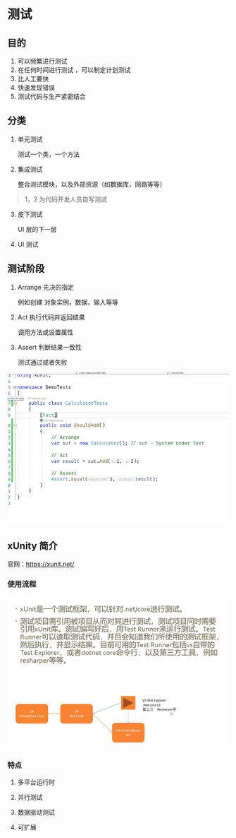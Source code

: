 # 测试

## 目的

1. 可以频繁进行测试
2. 在任何时间进行测试 ，可以制定计划测试
3. 比人工要快
4. 快速发现错误
5. 测试代码与生产紧密结合

## 分类

1. 单元测试

   测试一个类，一个方法

2. 集成测试

   整合测试模块，以及外部资源（如数据库，网路等等）

> 1，2 为代码开发人员自写测试

3. 皮下测试

   UI 层的下一层

4. UI 测试

## 测试阶段

1. Arrange 先决的指定

   例如创建 对象实例，数据，输入等等

2. Act 执行代码并返回结果

   调用方法或设置属性

3. Assert 判断结果一致性

   测试通过或者失败

![xUnit](./简单CS测试.png)

## xUnity 简介

官网：<https://xunit.net/>

### 使用流程

![xUnit](./xUnit框架.png)

### 特点

1. 多平台运行时

2. 并行测试

3. 数据驱动测试

4. 可扩展
